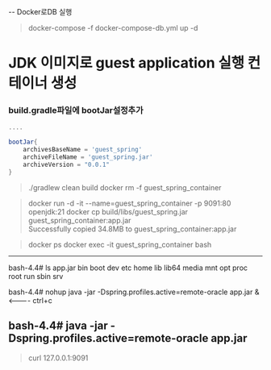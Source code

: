 -- Docker로DB 실행

> docker-compose -f docker-compose-db.yml up -d


# JDK 이미지로 guest application 실행 컨테이너 생성

### build.gradle파일에 bootJar설정추가

```groovy
....

bootJar{
    archivesBaseName = 'guest_spring'
    archiveFileName = 'guest_spring.jar'
    archiveVersion = "0.0.1"
}
```


>./gradlew clean build
> docker rm -f guest_spring_container

> docker run -d -it --name=guest_spring_container -p 9091:80 openjdk:21 
> docker cp  build/libs/guest_spring.jar  guest_spring_container:app.jar  
Successfully copied 34.8MB to guest_spring_container:app.jar

>docker ps
>docker exec -it guest_spring_container bash
--------------------------------------------------------------------
bash-4.4# ls
app.jar  bin  boot  dev  etc  home  lib  lib64  media  mnt  opt  proc  root  run  sbin  srv  

bash-4.4# nohup java -jar -Dspring.profiles.active=remote-oracle app.jar &   <---- ctrl+c 

bash-4.4# java -jar -Dspring.profiles.active=remote-oracle app.jar
----------------------------------------------------------------------
>curl 127.0.0.1:9091

